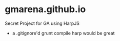 # gmarena.github.io
Secret Project for GA using HarpJS
- a .gitignore'd grunt compile harp would be great
